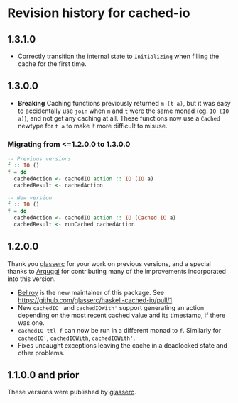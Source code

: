# Revision history for cached-io

## 1.3.1.0

- Correctly transition the internal state to `Initializing` when filling the cache for the first time.

## 1.3.0.0

- **Breaking** Caching functions previously returned `m (t a)`, but it was easy to accidentally use `join` when `m` and `t` were the same monad (eg. `IO (IO a)`), and not get any caching at all. These functions now use a `Cached` newtype for `t a` to make it more difficult to misuse.

### Migrating from <=1.2.0.0 to 1.3.0.0

```haskell
-- Previous versions
f :: IO ()
f = do
  cachedAction <- cachedIO action :: IO (IO a)
  cachedResult <- cachedAction

-- New version
f :: IO ()
f = do
  cachedAction <- cachedIO action :: IO (Cached IO a)
  cachedResult <- runCached cachedAction
```

## 1.2.0.0

Thank you [glasserc](https://github.com/glasserc) for your work on previous versions, and a special thanks to
[Arguggi](https://github.com/Arguggi) for contributing many of the improvements incorporated into this
version.

- [Bellroy](https://github.com/bellroy) is the new maintainer of this package. See https://github.com/glasserc/haskell-cached-io/pull/1.
- New `cachedIO'` and `cachedIOWith'` support generating an action depending on the most recent cached value and its timestamp, if there was one.
- `cachedIO ttl f` can now be run in a different monad to `f`. Similarly for `cachedIO'`, `cachedIOWith`, `cachedIOWith'`.
- Fixes uncaught exceptions leaving the cache in a deadlocked state and other problems.

## 1.1.0.0 and prior

These versions were published by [glasserc](https://github.com/glasserc).
